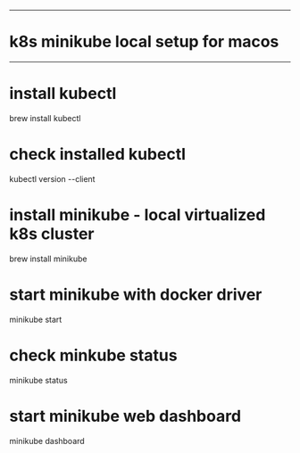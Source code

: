 *************************************************
# k8s minikube local setup for macos
*************************************************

# install kubectl
brew install kubectl

# check installed kubectl
kubectl version --client

# install minikube - local virtualized k8s cluster
brew install minikube

<!-- if docker desktop installed you could use
docker to create VM for k8s cluster -->
# start minikube with docker driver
minikube start

# check minkube status
minikube status

# start minikube web dashboard
minikube dashboard
